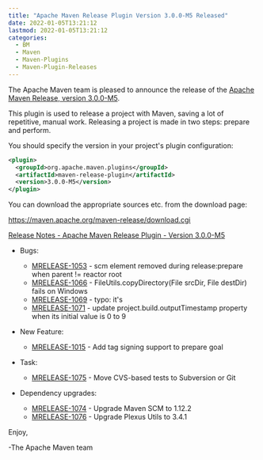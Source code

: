 ```yaml
---
title: "Apache Maven Release Plugin Version 3.0.0-M5 Released"
date: 2022-01-05T13:21:12
lastmod: 2022-01-05T13:21:12
categories:
  - BM
  - Maven
  - Maven-Plugins
  - Maven-Plugin-Releases
---
```

The Apache Maven team is pleased to announce the release of the 
[Apache Maven Release, version 3.0.0-M5](https://maven.apache.org/maven-release/).

This plugin is used to release a project with Maven, saving a lot of
repetitive, manual work. Releasing a project is made in two steps: prepare and
perform.

You should specify the version in your project's plugin configuration:

```xml
<plugin>
  <groupId>org.apache.maven.plugins</groupId>
  <artifactId>maven-release-plugin</artifactId>
  <version>3.0.0-M5</version>
</plugin>
```

You can download the appropriate sources etc. from the download page:

https://maven.apache.org/maven-release/download.cgi

<!-- more -->

[Release Notes - Apache Maven Release Plugin - Version 3.0.0-M5](https://issues.apache.org/jira/secure/ReleaseNote.jspa?version=12346565&styleName=Text&projectId=12317824)

* Bugs:
 
  * [MRELEASE-1053](https://issues.apache.org/jira/browse/MRELEASE-1053) - scm element removed during release:prepare when parent != reactor root
  * [MRELEASE-1066](https://issues.apache.org/jira/browse/MRELEASE-1066) - FileUtils.copyDirectory(File srcDir, File destDir) fails on Windows
  * [MRELEASE-1069](https://issues.apache.org/jira/browse/MRELEASE-1069) - typo: it's
  * [MRELEASE-1071](https://issues.apache.org/jira/browse/MRELEASE-1071) - update project.build.outputTimestamp property when its initial value is 0 to 9

* New Feature:
 
  * [MRELEASE-1015](https://issues.apache.org/jira/browse/MRELEASE-1015) - Add tag signing support to prepare goal

* Task:
 
  * [MRELEASE-1075](https://issues.apache.org/jira/browse/MRELEASE-1075) - Move CVS-based tests to Subversion or Git

* Dependency upgrades:
 
  * [MRELEASE-1074](https://issues.apache.org/jira/browse/MRELEASE-1074) - Upgrade Maven SCM to 1.12.2
  * [MRELEASE-1076](https://issues.apache.org/jira/browse/MRELEASE-1076) - Upgrade Plexus Utils to 3.4.1
 
Enjoy,
 
-The Apache Maven team

